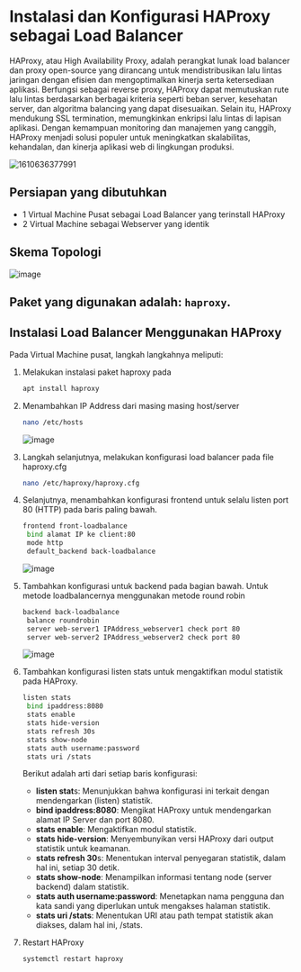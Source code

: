 <h1>Instalasi dan Konfigurasi HAProxy sebagai Load Balancer</h1>

HAProxy, atau High Availability Proxy, adalah perangkat lunak load balancer dan proxy open-source yang dirancang untuk mendistribusikan lalu lintas jaringan dengan efisien dan mengoptimalkan kinerja serta ketersediaan aplikasi. Berfungsi sebagai reverse proxy, HAProxy dapat memutuskan rute lalu lintas berdasarkan berbagai kriteria seperti beban server, kesehatan server, dan algoritma balancing yang dapat disesuaikan. Selain itu, HAProxy mendukung SSL termination, memungkinkan enkripsi lalu lintas di lapisan aplikasi. Dengan kemampuan monitoring dan manajemen yang canggih, HAProxy menjadi solusi populer untuk meningkatkan skalabilitas, kehandalan, dan kinerja aplikasi web di lingkungan produksi.

![1610636377991](https://github.com/rodipisroi/LinuxServer/assets/104636035/cdbc64e1-beda-448c-9f09-63e3aec8b3a0)

## Persiapan yang dibutuhkan

- 1 Virtual Machine Pusat sebagai Load Balancer yang terinstall HAProxy
- 2 Virtual Machine sebagai Webserver yang identik

## Skema Topologi

![image](https://github.com/rodipisroi/LinuxServer/assets/104636035/438b4236-8eaa-45c8-95b9-cbc829213992)


## Paket yang digunakan adalah: `haproxy`.

<h2>Instalasi Load Balancer Menggunakan HAProxy</h2>

Pada Virtual Machine pusat, langkah langkahnya meliputi:

1. Melakukan instalasi paket haproxy pada
   ```sh
   apt install haproxy
   ```
2. Menambahkan IP Address dari masing masing host/server
   ```sh
   nano /etc/hosts
   ```

   ![image](https://github.com/rodipisroi/LinuxServer/assets/104636035/3ee3b982-e12b-4f26-b731-4d8ffb8c162b)


3. Langkah selanjutnya, melakukan konfigurasi load balancer pada file haproxy.cfg
   ```sh
   nano /etc/haproxy/haproxy.cfg
   ```

4. Selanjutnya, menambahkan konfigurasi frontend untuk selalu listen port 80 (HTTP) pada baris paling bawah. 
   ```sh
   frontend front-loadbalance
    bind alamat IP ke client:80
    mode http
    default_backend back-loadbalance
   ```

   ![image](https://github.com/rodipisroi/LinuxServer/assets/104636035/1a6dc9ae-74b3-413a-89a7-8c49d1995a4d)

5. Tambahkan konfigurasi untuk backend pada bagian bawah. Untuk metode loadbalancernya menggunakan metode round robin
   ```sh
   backend back-loadbalance
    balance roundrobin
    server web-server1 IPAddress_webserver1 check port 80
    server web-server2 IPAddress_webserver2 check port 80
   ```

   ![image](https://github.com/rodipisroi/LinuxServer/assets/104636035/ed28265d-8160-42dd-92bb-cba94e10f233)


6. Tambahkan konfigurasi listen stats untuk mengaktifkan modul statistik pada HAProxy.
   ```sh
   listen stats
    bind ipaddress:8080
    stats enable
    stats hide-version
    stats refresh 30s
    stats show-node
    stats auth username:password
    stats uri /stats
   ```

   Berikut adalah arti dari setiap baris konfigurasi:
   - **listen stat**s: Menunjukkan bahwa konfigurasi ini terkait dengan mendengarkan (listen) statistik.
   - **bind ipaddress:8080**: Mengikat HAProxy untuk mendengarkan alamat IP Server dan port 8080.
   - **stats enable**: Mengaktifkan modul statistik.
   - **stats hide-version**: Menyembunyikan versi HAProxy dari output statistik untuk keamanan.
   - **stats refresh 30**s: Menentukan interval penyegaran statistik, dalam hal ini, setiap 30 detik.
   - **stats show-node**: Menampilkan informasi tentang node (server backend) dalam statistik.
   - **stats auth username:password**: Menetapkan nama pengguna dan kata sandi yang diperlukan untuk mengakses halaman statistik.
   - **stats uri /stats**: Menentukan URI atau path tempat statistik akan diakses, dalam hal ini, /stats.

7. Restart HAProxy
   ```sh
   systemctl restart haproxy
   ```
